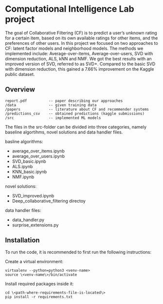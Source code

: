 # Computational Intelligence Lab project

The goal of Collaborative Filtering (CF) is to predict a user’s unknown rating for a certain item, based on its own available ratings for other items, and the preferences of other users. In this project we focused on two approaches to CF: latent factor models and neighborhood models. The methods we implemented include: Average-over-items, Average-over-users, SVD with dimension reduction, ALS, kNN and NMF. We got the best results with an improved version of SVD, referred to as SVD+. Compared to the basic SVD with dimension reduction, this gained a 7.66% improvement on the Kaggle public dataset.

## Overview

```
report.pdf          -- paper describing our approaches
/data               -- given training data      
/papers             -- literature about CF and recommender systems
/predictions_csv    -- obtained predictions (kaggle submissions)
/src                -- implemented ML models
```

The files in the src-folder can be divided into three categories, 
namely baseline algortihms, novel solutions and data handler files.

basline algorithms:
- average_over_items.ipynb
- average_over_users.ipynb
- SVD_basic.ipynb
- ALS.ipynb
- KNN_basic.ipynb
- NMF.ipynb

novel solutions:
- SVD_improved.ipynb
- Deep_collaborative_filtering directoy

data handler files:
- data_handler.py
- surprise_extensions.py

## Installation
To run the code, it is recommended to first run the following instructions:

Create a virtual environment:
```
virtualenv --python=python3 <venv-name>  
source \<venv-name\>/bin/activate
```

Install required packages inside it:
```
cd \<path-where-requirements-file-is-located\>  
pip install -r requirements.txt
```
